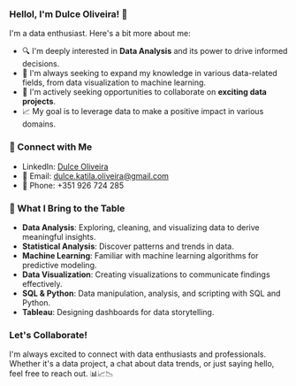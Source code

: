 ### Hellol, I'm Dulce Oliveira! 👋

I'm a data enthusiast. Here's a bit more about me:

- 🔍 I'm deeply interested in **Data Analysis** and its power to drive informed decisions.
- 🌱 I'm always seeking to expand my knowledge in various data-related fields, from data visualization to machine learning.
- 💼 I'm actively seeking opportunities to collaborate on **exciting data projects**.
- 📈 My goal is to leverage data to make a positive impact in various domains.

### 🔗 Connect with Me

- LinkedIn: [Dulce Oliveira](https://www.linkedin.com/in/dulcekatilaoliveira/)
- 📧 Email: dulce.katila.oliveira@gmail.com
- 📱 Phone: +351 926 724 285

### 🚀 What I Bring to the Table

- **Data Analysis**: Exploring, cleaning, and visualizing data to derive meaningful insights.
- **Statistical Analysis**: Discover patterns and trends in data.
- **Machine Learning**: Familiar with machine learning algorithms for predictive modeling.
- **Data Visualization**: Creating visualizations to communicate findings effectively.
- **SQL & Python**: Data manipulation, analysis, and scripting with SQL and Python.
- **Tableau**: Designing dashboards for data storytelling.

### Let's Collaborate!

I'm always excited to connect with data enthusiasts and professionals. Whether it's a data project, a chat about data trends, or just saying hello, feel free to reach out. 📊📈📉

